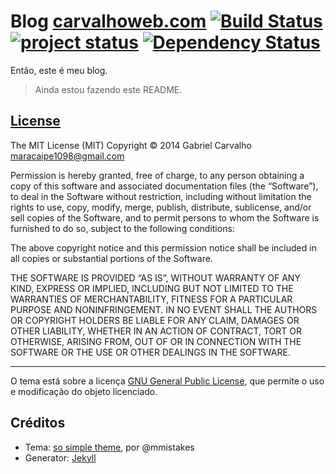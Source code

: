 # Blog [carvalhoweb.com](http://carvalhoweb.com) [![Build Status](https://travis-ci.org/maracaipe/maracaipe.github.io.png?branch=master)](https://travis-ci.org/maracaipe/maracaipe.github.io) [![project status](http://stillmaintained.com/maracaipe/maracaipe.github.io.png)](http://stillmaintained.com/avalanche123/Imagine) [![Dependency Status](https://gemnasium.com/maracaipe/maracaipe.github.io.png)](https://gemnasium.com/maracaipe/maracaipe.github.io) 

Então, este é meu blog.
 
> Ainda estou fazendo este README.

## [License](http://carvalho.mit-license.org)

The MIT License (MIT)
Copyright © 2014 Gabriel Carvalho <maracaipe1098@gmail.com>

Permission is hereby granted, free of charge, to any person obtaining a copy of this software and associated documentation files (the “Software”), to deal in the Software without restriction, including without limitation the rights to use, copy, modify, merge, publish, distribute, sublicense, and/or sell copies of the Software, and to permit persons to whom the Software is furnished to do so, subject to the following conditions:

The above copyright notice and this permission notice shall be included in all copies or substantial portions of the Software.

THE SOFTWARE IS PROVIDED “AS IS”, WITHOUT WARRANTY OF ANY KIND, EXPRESS OR IMPLIED, INCLUDING BUT NOT LIMITED TO THE WARRANTIES OF MERCHANTABILITY, FITNESS FOR A PARTICULAR PURPOSE AND NONINFRINGEMENT. IN NO EVENT SHALL THE AUTHORS OR COPYRIGHT HOLDERS BE LIABLE FOR ANY CLAIM, DAMAGES OR OTHER LIABILITY, WHETHER IN AN ACTION OF CONTRACT, TORT OR OTHERWISE, ARISING FROM, OUT OF OR IN CONNECTION WITH THE SOFTWARE OR THE USE OR OTHER DEALINGS IN THE SOFTWARE.

---

O tema está sobre a licença [GNU General Public License](https://github.com/mmistakes/so-simple-theme/blob/master/LICENSE), que permite o uso e modificação do objeto licenciado.

## Créditos

- Tema: [so simple theme](https://github.com/mmistakes/so-simple-theme), por @mmistakes
- Generator: [Jekyll](http://jekyllrb.com)

